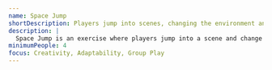 ```yaml
---
name: Space Jump
shortDescription: Players jump into scenes, changing the environment and action.
description: |
  Space Jump is an exercise where players jump into a scene and change the environment or action, building on what came before. Encourages creativity, adaptability, and group play.
minimumPeople: 4
focus: Creativity, Adaptability, Group Play
---
```

